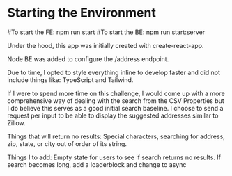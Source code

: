 # Starting the Environment

#To start the FE: npm run start
#To start the BE: npm run start:server

Under the hood, this app was initially created with create-react-app.

Node BE was added to configure the /address endpoint.

Due to time, I opted to style everything inline to develop faster and did not include things like: TypeScript and Tailwind.

If I were to spend more time on this challenge, I would come up with a more comprehensive way of dealing with the search from the CSV Properties but I do believe this serves as a good initial search baseline. I choose to send a request per input to be able to display the suggested addresses similar to Zillow.

Things that will return no results: Special characters, searching for address, zip, state, or city out of order of its string.

Things I to add:
Empty state for users to see if search returns no results.
If search becomes long, add a loaderblock and change to async
